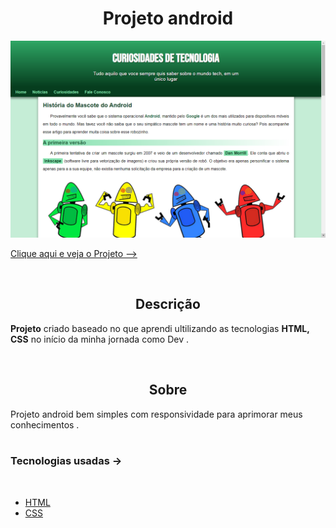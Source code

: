 <h1 align='center'>Projeto android</h1>

<img src='./imagens/print.png'>

<br/>

<a href='https://evanilsonpg.github.io/projeto-android/'>Clique aqui e veja o Projeto --></a>

<br/>

<h2 align='center'>Descrição</h2> 

**Projeto** criado baseado no que aprendi ultilizando as tecnologias **HTML, CSS** no início da minha jornada como Dev .

<br/>

<h2 align='center'>Sobre</h2>

Projeto android bem simples com responsividade para aprimorar meus conhecimentos .
<br/>
<br/>

### **Tecnologias usadas** ->
<br/>

- [HTML]()
- [CSS]()

